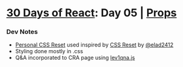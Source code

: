 <div id="readme"></div>

# [30 Days of React](../README.md#readme): Day 05 | [Props](https://github.com/Asabeneh/30-Days-Of-React/blob/master/05_Day_Props/05_props.md)

### Dev Notes
* [Personal CSS Reset](./src/reset.css) used inspired by [CSS Reset](https://github.com/elad2412/the-new-css-reset) by [@elad2412](https://github.com/elad2412)
* Styling done mostly in .css
* Q&A incorporated to CRA page using [lev1qna.js](./src/data/lev1qna.js)
